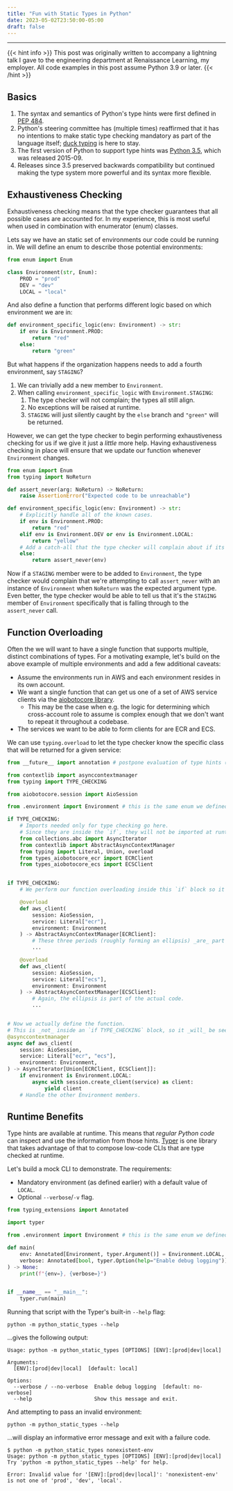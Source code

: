 ```yaml
---
title: "Fun with Static Types in Python"
date: 2023-05-02T23:50:00-05:00
draft: false
---
```


<hr>

{{< hint info >}}
This post was originally written to accompany a lightning talk I gave to the engineering department at Renaissance Learning, my employer.
All code examples in this post assume Python 3.9 or later.
{{< /hint >}}

## Basics

1. The syntax and semantics of Python's type hints were first defined in [PEP 484](https://peps.python.org/pep-0484/).
1. Python's steering committee has (multiple times) reaffirmed that it has no intentions to make static type checking mandatory as part of the language itself;
   [duck typing](https://en.wikipedia.org/wiki/Duck_typing) is here to stay.
1. The first version of Python to support type hints was [Python 3.5](https://docs.python.org/3.5/whatsnew/3.5.html), which was released 2015-09.
1. Releases since 3.5 preserved backwards compatibility but continued making the type system more powerful and its syntax more flexible.

## Exhaustiveness Checking

Exhaustiveness checking means that the type checker guarantees that all possible cases are accounted for.
In my experience, this is most useful when used in combination with enumerator (enum) classes.

Lets say we have an static set of environments our code could be running in.
We will define an enum to describe those potential environments:

```python
from enum import Enum

class Environment(str, Enum):
    PROD = "prod"
    DEV = "dev"
    LOCAL = "local"
```

And also define a function that performs different logic based on which environment we are in:

```python
def environment_specific_logic(env: Environment) -> str:
    if env is Environment.PROD:
        return "red"
    else:
        return "green"
```

But what happens if the organization happens needs to add a fourth environment, say `STAGING`?

1. We can trivially add a new member to `Environment`.
1. When calling `environment_specific_logic` with `Environment.STAGING`:
   1. The type checker will not complain; the types all still align.
   1. No exceptions will be raised at runtime.
   1. `STAGING` will just silently caught by the `else` branch and `"green"` will be returned.

However, we can get the type checker to begin performing exhaustiveness checking for us if we give it just a _little_ more help.
Having exhaustiveness checking in place will ensure that we update our function whenever `Environment` changes.

```python
from enum import Enum
from typing import NoReturn

def assert_never(arg: NoReturn) -> NoReturn:
    raise AssertionError("Expected code to be unreachable")

def environment_specific_logic(env: Environment) -> str:
    # Explicitly handle all of the known cases.
    if env is Environment.PROD:
        return "red"
    elif env is Environment.DEV or env is Environment.LOCAL:
        return "yellow"
    # Add a catch-all that the type checker will complain about if its reachable.
    else:
        return assert_never(env)
```

Now if a `STAGING` member were to be added to `Environment`, the type checker would complain that we're attempting to call `assert_never` with an instance of `Environment` when `NoReturn` was the expected argument type.
Even better, the type checker would be able to tell us that it's the `STAGING` member of `Environment` specifically that is falling through to the `assert_never` call.

## Function Overloading

Often the we will want to have a single function that supports multiple, distinct combinations of types.
For a motivating example, let's build on the above example of multiple environments and add a few additional caveats:

- Assume the environments run in AWS and each environment resides in its own account.
- We want a single function that can get us one of a set of AWS service clients via the [aiobotocore library](https://github.com/aio-libs/aiobotocore).
  - This may be the case when e.g. the logic for determining which cross-account role to assume is complex enough that we don't want to repeat it throughout a codebase.
- The services we want to be able to form clients for are ECR and ECS.

We can use `typing.overload` to let the type checker know the specific class that will be returned for a given service:

```python
from __future__ import annotation # postpone evaluation of type hints (PEP 563)

from contextlib import asynccontextmanager
from typing import TYPE_CHECKING

from aiobotocore.session import AioSession

from .environment import Environment # this is the same enum we defined earlier

if TYPE_CHECKING:
    # Imports needed only for type checking go here.
    # Since they are inside the `if`, they will not be imported at runtime.
    from collections.abc import AsyncIterator
    from contextlib import AbstractAsyncContextManager
    from typing import Literal, Union, overload
    from types_aiobotocore_ecr import ECRClient
    from types_aiobotocore_ecs import ECSClient


if TYPE_CHECKING:
    # We perform our function overloading inside this `if` block so it will be skipped at runtime.

    @overload
    def aws_client(
        session: AioSession,
        service: Literal["ecr"],
        environment: Environment
    ) -> AbstractAsyncContextManager[ECRClient]:
        # These three periods (roughly forming an ellipsis) _are_ part of the Python code.
        ...

    @overload
    def aws_client(
        session: AioSession,
        service: Literal["ecs"],
        environment: Environment
    ) -> AbstractAsyncContextManager[ECSClient]:
        # Again, the ellipsis is part of the actual code.
        ...


# Now we actually define the function.
# This is _not_ inside an `if TYPE_CHECKING` block, so it _will_ be seen at runtime.
@asynccontextmanager
async def aws_client(
    session: AioSession,
    service: Literal["ecr", "ecs"],
    environment: Environment,
) -> AsyncIterator[Union[ECRClient, ECSClient]]:
    if environment is Environment.LOCAL:
        async with session.create_client(service) as client:
            yield client
    # Handle the other Environment members.
```

## Runtime Benefits

Type hints are available at runtime.
This means that _regular Python code_ can inspect and use the information from those hints.
[Typer](https://typer.tiangolo.com/) is one library that takes advantage of that to compose low-code CLIs that are type checked at runtime.

Let's build a mock CLI to demonstrate.
The requirements:

- Mandatory environment (as defined earlier) with a default value of `LOCAL`.
- Optional `--verbose`/`-v` flag.

```python
from typing_extensions import Annotated

import typer

from .environment import Environment # this is the same enum we defined earlier

def main(
    env: Annotated[Environment, typer.Argument()] = Environment.LOCAL,
    verbose: Annotated[bool, typer.Option(help="Enable debug logging")] = False,
) -> None:
    print(f"{env=}, {verbose=}")


if __name__ == "__main__":
    typer.run(main)
```

Running that script with the Typer's built-in `--help` flag:

```shell
python -m python_static_types --help
```

…gives the following output:

```text
Usage: python -m python_static_types [OPTIONS] [ENV]:[prod|dev|local]

Arguments:
  [ENV]:[prod|dev|local]  [default: local]

Options:
  --verbose / --no-verbose  Enable debug logging  [default: no-verbose]
  --help                    Show this message and exit.
```

And attempting to pass an invalid environment:

```shell
python -m python_static_types --help
```

…will display an informative error message and exit with a failure code.

```text
$ python -m python_static_types nonexistent-env
Usage: python -m python_static_types [OPTIONS] [ENV]:[prod|dev|local]
Try 'python -m python_static_types --help' for help.

Error: Invalid value for '[ENV]:[prod|dev|local]': 'nonexistent-env' is not one of 'prod', 'dev', 'local'.
```
